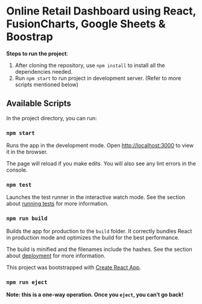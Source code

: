 # Online Retail Dashboard using React, FusionCharts, Google Sheets & Boostrap

**Steps to run the project**:
1. After cloning the repository, use `npm install` to install all the dependencies needed.
2. Run `npm start` to run project in development server. (Refer to more scripts mentioned below)

## Available Scripts

In the project directory, you can run:

### `npm start`

Runs the app in the development mode. Open [http://localhost:3000](http://localhost:3000) to view it in the browser.

The page will reload if you make edits. You will also see any lint errors in the console.

### `npm test`

Launches the test runner in the interactive watch mode. See the section about [running tests](https://facebook.github.io/create-react-app/docs/running-tests) for more information.

### `npm run build`

Builds the app for production to the `build` folder. It correctly bundles React in production mode and optimizes the build for the best performance.

The build is minified and the filenames include the hashes. See the section about [deployment](https://facebook.github.io/create-react-app/docs/deployment) for more information.

This project was bootstrapped with [Create React App](https://github.com/facebook/create-react-app).

### `npm run eject`

**Note: this is a one-way operation. Once you `eject`, you can’t go back!**
